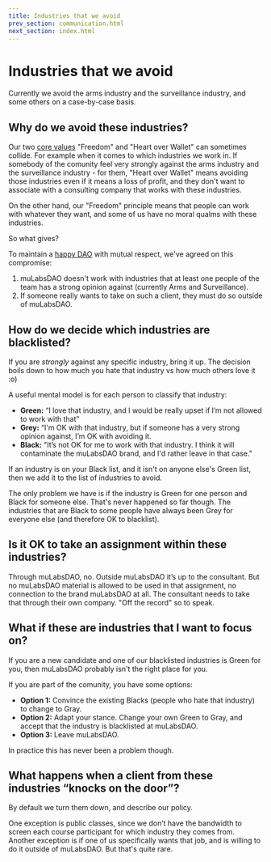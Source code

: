 ```yaml
---
title: Industries that we avoid
prev_section: communication.html
next_section: index.html
---
```


Industries that we avoid
========================

Currently we avoid the arms industry and the surveillance industry, and some others on a case-by-case basis.

Why do we avoid these industries?
---------------------------------

Our two [core values](what-is-muLabsDAO.html) "Freedom" and "Heart over Wallet" can sometimes collide. For example when it comes to which industries we work in. If somebody of the comunity feel very strongly against the arms industry and the surveillance industry - for them, "Heart over Wallet" means avoiding those industries even if it means a loss of profit, and they don't want to associate with a consulting company that works with these industries.

On the other hand, our "Freedom" principle means that people can work with whatever they want, and some of us have no moral qualms with these industries.

So what gives?

To maintain a [happy DAO](what-is-muLabsDAO.html) with mutual respect, we've agreed on this compromise:

1.  muLabsDAO doesn't work with industries that at least one people of the team has a strong opinion against (currently Arms and Surveillance).
2.  If someone really wants to take on such a client, they must do so outside of muLabsDAO.

How do we decide which industries are blacklisted?
--------------------------------------------------

If you are *strongly* against any specific industry, bring it up. The decision boils down to how much you hate that industry vs how much others love it :o)

A useful mental model is for each person to classify that industry:

-   **Green:** “I love that industry, and I would be really upset if I’m not allowed to work with that”
-   **Grey:** “I'm OK with that industry, but if someone has a very strong opinion against, I’m OK with avoiding it.
-   **Black:** "It’s not OK for me to work with that industry. I think it will contaminate the muLabsDAO brand, and I'd rather leave in that case."

If an industry is on your Black list, and it isn't on anyone else's Green list, then we add it to the list of industries to avoid.

The only problem we have is if the industry is Green for one person and Black for someone else. That's never happened so far though. The industries that are Black to some people have always been Grey for everyone else (and therefore OK to blacklist).

Is it OK to take an assignment within these industries?
-------------------------------------------------------

Through muLabsDAO, no. Outside muLabsDAO it’s up to the consultant. But no muLabsDAO material is allowed to be used in that assignment, no connection to the brand muLabsDAO at all. The consultant needs to take that through their own company. "Off the record" so to speak.

What if these are industries that I want to focus on?
-----------------------------------------------------

If you are a new candidate and one of our blacklisted industries is Green for you, then muLabsDAO probably isn't the right place for you.

If you are part of the comunity, you have some options:

-   **Option 1:** Convince the existing Blacks (people who hate that industry) to change to Gray.
-   **Option 2:** Adapt your stance. Change your own Green to Gray, and accept that the industry is blacklisted at muLabsDAO.
-   **Option 3:** Leave muLabsDAO.

In practice this has never been a problem though.

What happens when a client from these industries “knocks on the door”?
----------------------------------------------------------------------

By default we turn them down, and describe our policy.

One exception is public classes, since we don’t have the bandwidth to screen each course participant for which industry they comes from. Another exception is if one of us specifically wants that job, and is willing to do it outside of muLabsDAO. But that's quite rare.
